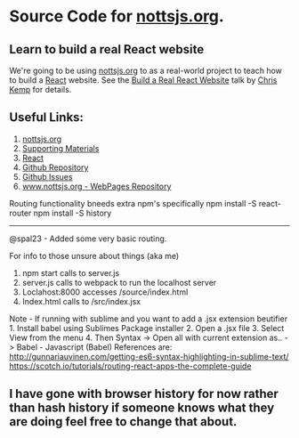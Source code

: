 # Source Code for [nottsjs.org](https://www.nottsjs.org).

## Learn to build a real React website

We're going to be using [nottsjs.org](https://www.nottsjs.org) to as a real-world project to teach how to build a [React](https://facebook.github.io/react/) website.  See the [Build a Real React Website](https://github.com/nomad3k/talks/build_a_real_react_website) talk by [Chris Kemp](https://github.com/nomad3k) for details.

## Useful Links:

1. [nottsjs.org](https://www.nottsjs.org)
1. [Supporting Materials](https://github.com/nomad3k/talks)
1. [React](https://facebook.github.io/react/)
1. [Github Repository](https://github.com/nottsjs/www.nottsjs.org)
1. [Github Issues](https://github.com/nottsjs/www.nottsjs.org/issues)
1. [www.nottsjs.org - WebPages Repository](https://github.com/nottsjs/www.nottsjs.org)

Routing functionality bneeds extra npm's specifically
npm install -S react-router
npm install -S history

----------------------------
@spal23 - Added some very basic routing.

For info to those unsure about things (aka me)
1. npm start calls to server.js
2. server.js calls to webpack to run the localhost server
3. Loclahost:8000 accesses /source/index.html
4. Index.html calls to /src/index.jsx

Note - If running with sublime and you want to add a .jsx extension beutifier
       1. Install babel using Sublimes Package installer
       2. Open a .jsx file
       3. Select View from the menu 
       4. Then Syntax -> Open all with current extension as.. -> Babel - Javascript (Babel)
References are: 
http://gunnariauvinen.com/getting-es6-syntax-highlighting-in-sublime-text/
https://scotch.io/tutorials/routing-react-apps-the-complete-guide

I have gone with browser history for now rather than hash history if someone knows what they are doing feel free to change that about. 
------------------------------